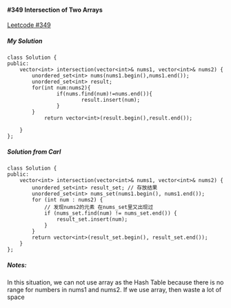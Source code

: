 #### #349 Intersection of Two Arrays
[Leetcode #349](https://leetcode.com/problems/intersection-of-two-arrays/)  

##### My Solution
```
class Solution {
public:
    vector<int> intersection(vector<int>& nums1, vector<int>& nums2) {
        unordered_set<int> nums(nums1.begin(),nums1.end());
        unordered_set<int> result;
        for(int num:nums2){
                if(nums.find(num)!=nums.end()){
                        result.insert(num);
                }
        }
            return vector<int>(result.begin(),result.end());
        
    }
};
```

##### Solution from Carl
```
class Solution {
public:
    vector<int> intersection(vector<int>& nums1, vector<int>& nums2) {
        unordered_set<int> result_set; // 存放结果
        unordered_set<int> nums_set(nums1.begin(), nums1.end());
        for (int num : nums2) {
            // 发现nums2的元素 在nums_set里又出现过
            if (nums_set.find(num) != nums_set.end()) {
                result_set.insert(num);
            }
        }
        return vector<int>(result_set.begin(), result_set.end());
    }
};
```

##### Notes:
In this situation, we can not use array as the Hash Table because there is no range for numbers in nums1 and nums2. If we use array, then waste a lot of space  
